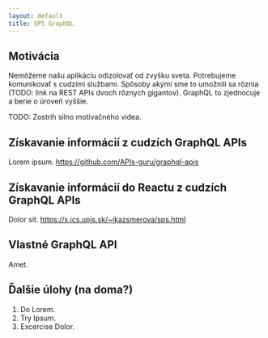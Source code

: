 ```yaml
---
layout: default
title: SPS GraphQL
---
```


## Motivácia

Nemôžeme našu aplikáciu odizolovať od zvyšku sveta. Potrebujeme komunikovať s cudzími službami. Spôsoby akými sme to umožnili sa rôznia (TODO: link na REST APIs dvoch rôznych gigantov). GraphQL to zjednocuje a berie o úroveň vyššie.

TODO: Zostrih silno motivačného videa.

## Získavanie informácií z cudzích GraphQL APIs

Lorem ipsum. https://github.com/APIs-guru/graphql-apis

## Získavanie informácií do Reactu z cudzích GraphQL APIs 

Dolor sit. https://s.ics.upjs.sk/~jkazsmerova/sps.html

## Vlastné GraphQL API

Amet. 

## Ďalšie úlohy (na doma?)

1. Do Lorem.
2. Try Ipsum.
3. Excercise Dolor.

